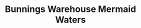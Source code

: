 ---
title: "Bunnings Warehouse Mermaid Waters"
url: /mermaid-waters/bunnings-warehouse-mermaid-waters/
shop: doityourself
---